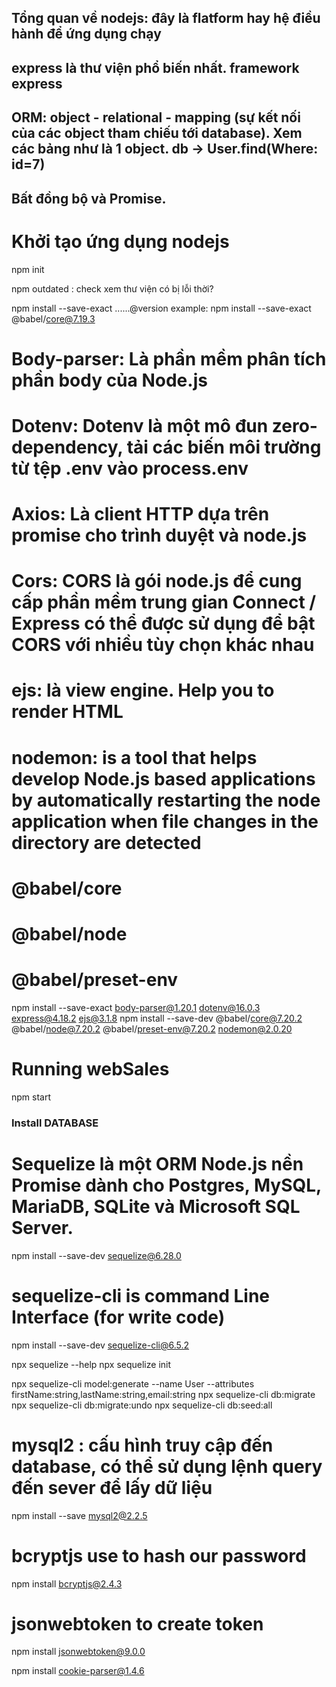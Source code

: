 
## Tổng quan về nodejs: đây là flatform hay hệ điều hành để ứng dụng chạy
## express là thư viện phổ biến nhất. framework express
## ORM: object - relational - mapping (sự kết nối của các object tham chiếu tới database). Xem các bảng như là 1 object. db -> User.find(Where: id=7)
## Bất đồng bộ và Promise.

# Khởi tạo ứng dụng nodejs
npm init

npm outdated : check xem thư viện có bị lỗi thời?

npm install --save-exact ......@version
example: npm install --save-exact @babel/core@7.19.3

# Body-parser: Là phần mềm phân tích phần body của Node.js
# Dotenv: Dotenv là một mô đun zero-dependency, tải các biến môi trường từ tệp .env vào process.env
# Axios: Là client HTTP dựa trên promise cho trình duyệt và node.js
# Cors: CORS là gói node.js để cung cấp phần mềm trung gian Connect / Express có thể được sử dụng để bật CORS với nhiều tùy chọn khác nhau
# ejs: là view engine. Help you to render HTML
# nodemon: is a tool that helps develop Node.js based applications by automatically restarting the node application when file changes in the directory are detected
# @babel/core
# @babel/node
# @babel/preset-env


npm install --save-exact body-parser@1.20.1 dotenv@16.0.3 express@4.18.2 ejs@3.1.8
npm install --save-dev @babel/core@7.20.2 @babel/node@7.20.2 @babel/preset-env@7.20.2 nodemon@2.0.20

# Running webSales
npm start

### Install DATABASE
# Sequelize là một ORM Node.js nền Promise dành cho Postgres, MySQL, MariaDB, SQLite và Microsoft SQL Server.
npm install --save-dev sequelize@6.28.0

# sequelize-cli is command Line Interface (for write code)
npm install --save-dev sequelize-cli@6.5.2

npx sequelize --help
npx sequelize init

npx sequelize-cli model:generate --name User --attributes firstName:string,lastName:string,email:string
npx sequelize-cli db:migrate
npx sequelize-cli db:migrate:undo
npx sequelize-cli db:seed:all


# mysql2 : cấu hình truy cập đến database, có thể sử dụng lệnh query đến sever để lấy dữ liệu
npm install --save mysql2@2.2.5


# bcryptjs use to hash our password
npm install bcryptjs@2.4.3

# jsonwebtoken to create token
npm install jsonwebtoken@9.0.0

npm install cookie-parser@1.4.6